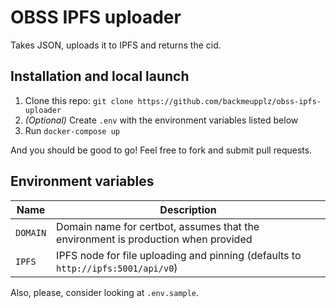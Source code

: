 # OBSS IPFS uploader

Takes JSON, uploads it to IPFS and returns the cid.

## Installation and local launch

1. Clone this repo: `git clone https://github.com/backmeupplz/obss-ipfs-uploader`
2. _(Optional)_ Create `.env` with the environment variables listed below
3. Run `docker-compose up`

And you should be good to go! Feel free to fork and submit pull requests.

## Environment variables

| Name     | Description                                                                       |
| -------- | --------------------------------------------------------------------------------- |
| `DOMAIN` | Domain name for certbot, assumes that the environment is production when provided |
| `IPFS`   | IPFS node for file uploading and pinning (defaults to `http://ipfs:5001/api/v0`)  |

Also, please, consider looking at `.env.sample`.
